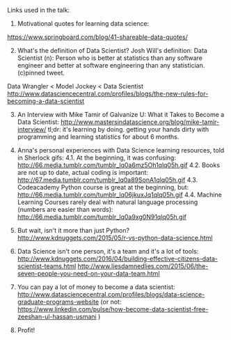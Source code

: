 Links used in the talk:

1. Motivational quotes for learning data science:

https://www.springboard.com/blog/41-shareable-data-quotes/

2. What's the definition of Data Scientist?
Josh Will's definition:
Data Scientist (n): 
Person who is better at statistics than any software engineer and better at software engineering than any statistician. 
(c)pinned tweet.

Data Wrangler < Model Jockey < Data Scientist
http://www.datasciencecentral.com/profiles/blogs/the-new-rules-for-becoming-a-data-scientist

3. An Interview with Mike Tamir of Galvanize U: What it Takes to Become a Data Scientist:
http://www.mastersindatascience.org/blog/mike-tamir-interview/
tl;dr: it's learning by doing. getting your hands dirty with programming and learning statistics for about 6 months.

4. Anna's personal experiences with Data Science learning resources, told in Sherlock gifs:
4.1. At the beginning, it was confusing:
http://66.media.tumblr.com/tumblr_lq0a6mz5Oh1qlq05h.gif
4.2. Books are not up to date, actual coding is important:
http://67.media.tumblr.com/tumblr_lq0a89SonA1qlq05h.gif
4.3. Codeacademy Python course is great at the beginning, but:
http://66.media.tumblr.com/tumblr_lq06jkuxJq1qlq05h.gif
4.4. Machine Learning Courses rarely deal with natural language processing (numbers are easier than words):
http://66.media.tumblr.com/tumblr_lq0a9xg0N91qlq05h.gif

5. But wait, isn't it more than just Python?
http://www.kdnuggets.com/2015/05/r-vs-python-data-science.html

6. Data Science isn't one person, it's a team and it's a lot of tools: 
http://www.kdnuggets.com/2016/04/building-effective-citizens-data-scientist-teams.html
http://www.liesdamnedlies.com/2015/06/the-seven-people-you-need-on-your-data-team.html

7. You can pay a lot of money to become a data scientist: 
http://www.datasciencecentral.com/profiles/blogs/data-science-graduate-programs-website
(or not: https://www.linkedin.com/pulse/how-become-data-scientist-free-zeeshan-ul-hassan-usmani )

8. Profit!





